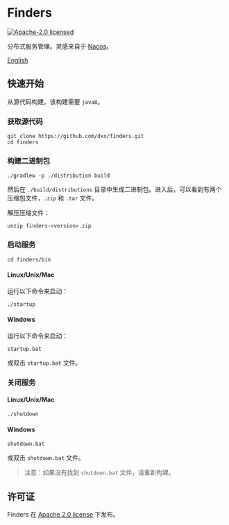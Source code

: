 # Finders

[![Apache-2.0 licensed](https://img.shields.io/github/license/dxx/finders.svg?color=blue)](./LICENSE)

分布式服务管理。灵感来自于 [Nacos](https://github.com/alibaba/nacos)。

[English](./README.md)

## 快速开始

从源代码构建。该构建需要 `java8`。

### 获取源代码

```shell
git clone https://github.com/dxx/finders.git
cd finders
```

### 构建二进制包

```shell
./gradlew -p ./distribution build
```

然后在 `./build/distributions` 目录中生成二进制包。进入后，可以看到有两个压缩包文件，`.zip` 和 `.tar` 文件。

解压压缩文件：

```shell
unzip finders-<version>.zip
```

### 启动服务

```shell
cd finders/bin
```

#### Linux/Unix/Mac

运行以下命令来启动：

```shell
./startup
```

#### Windows

运行以下命令来启动：

```shell
startup.bat
```

或双击 `startup.bat` 文件。

### 关闭服务

#### Linux/Unix/Mac

```shell
./shutdown
```

#### Windows

```
shutdown.bat
```

或双击 `shutdown.bat` 文件。

> 注意：如果没有找到 `shutdown.bat` 文件，请重新构建。

## 许可证

Finders 在 [Apache 2.0 license](./LICENSE) 下发布。

